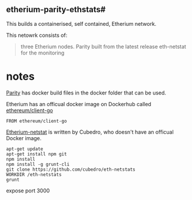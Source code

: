 ## etherium-parity-ethstats#

This builds a containerised, self contained, Etherium network.

This netowrk consists of:
> three Etherium nodes.
> Parity built from the latest release
> eth-netstat for the monitoring


# notes
[Parity](https://github.com/paritytech/parity) has docker build files in the docker folder that can be used.



Etherium has an officual docker image on Dockerhub called [ethereum/client-go](https://github.com/ethereum/go-ethereum/)
```
FROM ethereum/client-go
```

[Etherium-netstat](https://github.com/cubedro/eth-netstats) is written by Cubedro, who doesn't have an officual Docker image.
```
apt-get update
apt-get install npm git
npm install
npm install -g grunt-cli
git clone https://github.com/cubedro/eth-netstats
WORKDIR /eth-netstats
grunt
```
expose port 3000
